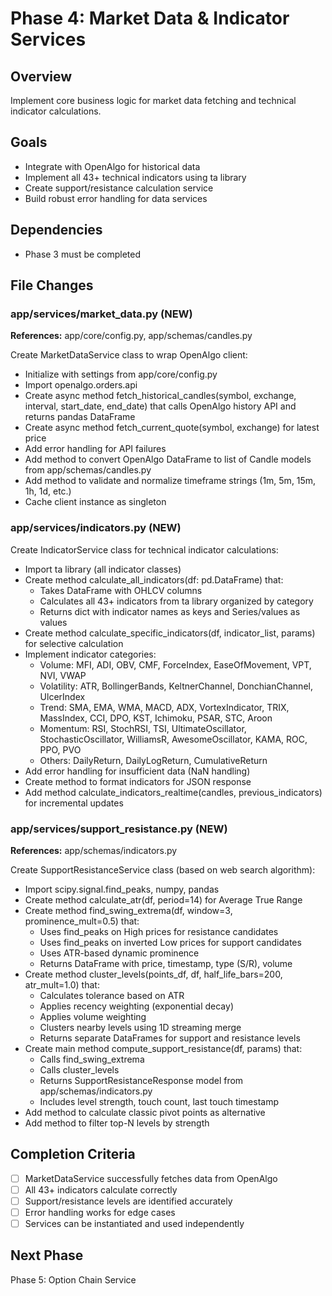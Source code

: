 # Phase 4: Market Data & Indicator Services

## Overview
Implement core business logic for market data fetching and technical indicator calculations.

## Goals
- Integrate with OpenAlgo for historical data
- Implement all 43+ technical indicators using ta library
- Create support/resistance calculation service
- Build robust error handling for data services

## Dependencies
- Phase 3 must be completed

## File Changes

### app/services/market_data.py (NEW)
**References:** app/core/config.py, app/schemas/candles.py

Create MarketDataService class to wrap OpenAlgo client:
- Initialize with settings from app/core/config.py
- Import openalgo.orders.api
- Create async method fetch_historical_candles(symbol, exchange, interval, start_date, end_date) that calls OpenAlgo history API and returns pandas DataFrame
- Create async method fetch_current_quote(symbol, exchange) for latest price
- Add error handling for API failures
- Add method to convert OpenAlgo DataFrame to list of Candle models from app/schemas/candles.py
- Add method to validate and normalize timeframe strings (1m, 5m, 15m, 1h, 1d, etc.)
- Cache client instance as singleton

### app/services/indicators.py (NEW)
Create IndicatorService class for technical indicator calculations:
- Import ta library (all indicator classes)
- Create method calculate_all_indicators(df: pd.DataFrame) that:
  - Takes DataFrame with OHLCV columns
  - Calculates all 43+ indicators from ta library organized by category
  - Returns dict with indicator names as keys and Series/values as values
- Create method calculate_specific_indicators(df, indicator_list, params) for selective calculation
- Implement indicator categories:
  - Volume: MFI, ADI, OBV, CMF, ForceIndex, EaseOfMovement, VPT, NVI, VWAP
  - Volatility: ATR, BollingerBands, KeltnerChannel, DonchianChannel, UlcerIndex
  - Trend: SMA, EMA, WMA, MACD, ADX, VortexIndicator, TRIX, MassIndex, CCI, DPO, KST, Ichimoku, PSAR, STC, Aroon
  - Momentum: RSI, StochRSI, TSI, UltimateOscillator, StochasticOscillator, WilliamsR, AwesomeOscillator, KAMA, ROC, PPO, PVO
  - Others: DailyReturn, DailyLogReturn, CumulativeReturn
- Add error handling for insufficient data (NaN handling)
- Create method to format indicators for JSON response
- Add method calculate_indicators_realtime(candles, previous_indicators) for incremental updates

### app/services/support_resistance.py (NEW)
**References:** app/schemas/indicators.py

Create SupportResistanceService class (based on web search algorithm):
- Import scipy.signal.find_peaks, numpy, pandas
- Create method calculate_atr(df, period=14) for Average True Range
- Create method find_swing_extrema(df, window=3, prominence_mult=0.5) that:
  - Uses find_peaks on High prices for resistance candidates
  - Uses find_peaks on inverted Low prices for support candidates
  - Uses ATR-based dynamic prominence
  - Returns DataFrame with price, timestamp, type (S/R), volume
- Create method cluster_levels(points_df, df, half_life_bars=200, atr_mult=1.0) that:
  - Calculates tolerance based on ATR
  - Applies recency weighting (exponential decay)
  - Applies volume weighting
  - Clusters nearby levels using 1D streaming merge
  - Returns separate DataFrames for support and resistance levels
- Create main method compute_support_resistance(df, params) that:
  - Calls find_swing_extrema
  - Calls cluster_levels
  - Returns SupportResistanceResponse model from app/schemas/indicators.py
  - Includes level strength, touch count, last touch timestamp
- Add method to calculate classic pivot points as alternative
- Add method to filter top-N levels by strength

## Completion Criteria
- [ ] MarketDataService successfully fetches data from OpenAlgo
- [ ] All 43+ indicators calculate correctly
- [ ] Support/resistance levels are identified accurately
- [ ] Error handling works for edge cases
- [ ] Services can be instantiated and used independently

## Next Phase
Phase 5: Option Chain Service
